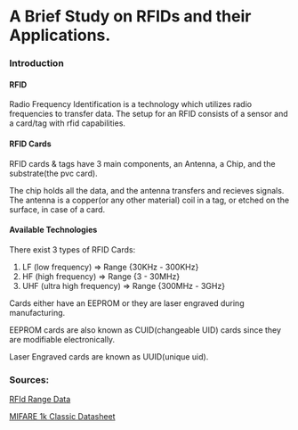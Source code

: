 # A Brief Study on RFIDs and their Applications.

### Introduction

#### **RFID**

Radio Frequency Identification is a technology which utilizes radio frequencies to transfer data.
The setup for an RFID consists of a sensor and a card/tag with rfid capabilities.

#### **RFID Cards**

RFID cards & tags have 3 main components, an Antenna, a Chip, and the substrate(the pvc card).

The chip holds all the data, and the antenna transfers and recieves signals. The antenna is a copper(or any other material) coil in a tag, or etched on the surface, in case of a card.

#### **Available Technologies**

There exist 3 types of RFID Cards: 

1. LF (low frequency) => Range {30KHz - 300KHz}
2. HF (high frequency) => Range {3 - 30MHz}
1. UHF (ultra high frequency) => Range {300MHz - 3GHz}

Cards either have an EEPROM or they are laser engraved during manufacturing.

EEPROM cards are also known as CUID(changeable UID) cards since they are modifiable electronically.

Laser Engraved cards are known as UUID(unique uid).




### Sources: 

[RFId Range Data](https://www.impinj.com/products/technology/how-can-rfid-systems-be-categorized#:~:text=High%2DFrequency%20(HF)%20RFID,payment%2C%20and%20data%20transfer%20applications.)

[MIFARE 1k Classic Datasheet](https://www.nxp.com/docs/en/data-sheet/MF1S50YYX_V1.pdf)

